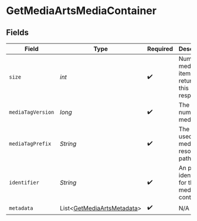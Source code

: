 # GetMediaArtsMediaContainer


## Fields

| Field                                                                          | Type                                                                           | Required                                                                       | Description                                                                    | Example                                                                        |
| ------------------------------------------------------------------------------ | ------------------------------------------------------------------------------ | ------------------------------------------------------------------------------ | ------------------------------------------------------------------------------ | ------------------------------------------------------------------------------ |
| `size`                                                                         | *int*                                                                          | :heavy_check_mark:                                                             | Number of media items returned in this response.                               | 50                                                                             |
| `mediaTagVersion`                                                              | *long*                                                                         | :heavy_check_mark:                                                             | The version number for media tags.                                             | 1734362201                                                                     |
| `mediaTagPrefix`                                                               | *String*                                                                       | :heavy_check_mark:                                                             | The prefix used for media tag resource paths.                                  | /system/bundle/media/flags/                                                    |
| `identifier`                                                                   | *String*                                                                       | :heavy_check_mark:                                                             | An plugin identifier for the media container.                                  | com.plexapp.plugins.library                                                    |
| `metadata`                                                                     | List\<[GetMediaArtsMetadata](../../models/operations/GetMediaArtsMetadata.md)> | :heavy_check_mark:                                                             | N/A                                                                            |                                                                                |